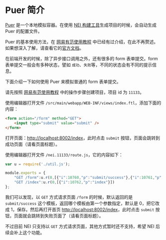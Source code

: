 # Puer 简介

[Puer](https://github.com/leeluolee/puer) 是一个本地模拟容器。在使用 [NEI 构建工具](https://github.com/genify/nei)生成项目的时候，会自动生成 Puer 的配置文件。

Puer 的基本使用方法，在 [网易有范使用教程](readme.md) 中已经有过介绍，在此不再赘述。如果想深入了解，请查看它的[官方文档](https://github.com/leeluolee/puer)。

在前端开发的时候，除了异步接口调用之外，还有很多的 form 表单提交。form 表单提交一般会有多种状态，譬如 `成功`、`失败`等，不同的状态会有不同的提示信息。

下面介绍一下如何使用 Puer 来模拟普通的 form 表单提交。

请先按照 [网易有范使用教程](readme.md) 中的操作步骤创建项目，项目 id 为 `11133`。

使用编辑器打开文件 `/src/main/webapp/WEB-INF/views/index.ftl`，添加下面的内容：

```html
<form action="/form" method="GET">
    <input type="submit" value="submit" />
</form>
```

打开页面：[http://localhost:8002/index](http://localhost:8002/index)，此时点击 `submit` 按钮，页面会跳转到成功页面（请看页面标题）。

使用编辑器打开文件 `/nei.11133/route.js`，它的内容如下：

```javascript
var u = require('./util.js');

module.exports = {
    "GET /form":u.r(0,[{"i":10760,"p":"submit/success"},{"i":10761,"p":"submit/error"}]),
    "GET /index":u.r(0,[{"i":10762,"p":"index"}])
};
```

我们可以发现，以 `GET` 方式请求页面 `/form` 的时候，默认返回的是 `submit/success` 这个模板，返回哪个模板由第一个参数指定，默认是 0，把它改成 1，保存。然后再打开首页 [http://localhost:8002/index](http://localhost:8002/index)，此时点击 `submit` 按钮，页面就会跳转到失败页面了（请看页面标题）。

不过目前 NEI 只支持以 `GET` 方式请求页面，其他方式暂时还不支持，希望 NEI 后续会补上这个功能。
